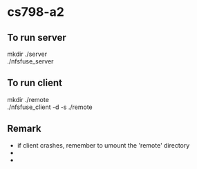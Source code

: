 # cs798-a2    
## To run server   
mkdir ./server   
./nfsfuse_server    

## To run client    
mkdir ./remote    
./nfsfuse_client -d -s ./remote    

## Remark   
- if client crashes, remember to umount the 'remote' directory    
- 
- 
